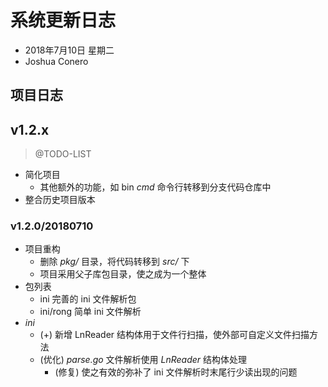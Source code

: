 # 系统更新日志
- 2018年7月10日 星期二
- Joshua Conero

## 项目日志

## v1.2.x
> @TODO-LIST
- 简化项目
    - 其他额外的功能，如 bin *cmd* 命令行转移到分支代码仓库中
- 整合历史项目版本    

### v1.2.0/20180710
- 项目重构
    - 删除 *pkg/* 目录，将代码转移到 *src/* 下
    - 项目采用父子库包目录，使之成为一个整体
- 包列表
    - ini   完善的 ini 文件解析包
    - ini/rong 简单 ini 文件解析    
- *ini*
    - (+) 新增 LnReader 结构体用于文件行扫描，使外部可自定义文件扫描方法    
    - (优化) *parse.go* 文件解析使用 *LnReader* 结构体处理
        - (修复) 使之有效的弥补了 ini 文件解析时末尾行少读出现的问题

        
